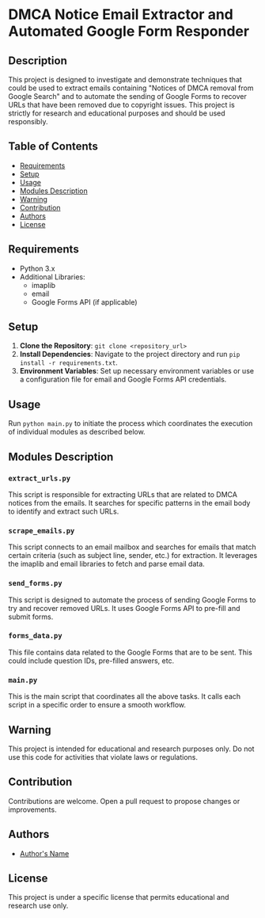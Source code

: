 # DMCA Notice Email Extractor and Automated Google Form Responder

## Description

This project is designed to investigate and demonstrate techniques that could be used to extract emails containing "Notices of DMCA removal from Google Search" and to automate the sending of Google Forms to recover URLs that have been removed due to copyright issues. This project is strictly for research and educational purposes and should be used responsibly.

## Table of Contents

- [Requirements](#requirements)
- [Setup](#setup)
- [Usage](#usage)
- [Modules Description](#modules-description)
- [Warning](#warning)
- [Contribution](#contribution)
- [Authors](#authors)
- [License](#license)

## Requirements

- Python 3.x
- Additional Libraries:
  - imaplib
  - email
  - Google Forms API (if applicable)

## Setup

1. **Clone the Repository**: `git clone <repository_url>`
2. **Install Dependencies**: Navigate to the project directory and run `pip install -r requirements.txt`.
3. **Environment Variables**: Set up necessary environment variables or use a configuration file for email and Google Forms API credentials.

## Usage

Run `python main.py` to initiate the process which coordinates the execution of individual modules as described below.

## Modules Description

### `extract_urls.py`
This script is responsible for extracting URLs that are related to DMCA notices from the emails. It searches for specific patterns in the email body to identify and extract such URLs.

### `scrape_emails.py`
This script connects to an email mailbox and searches for emails that match certain criteria (such as subject line, sender, etc.) for extraction. It leverages the imaplib and email libraries to fetch and parse email data.

### `send_forms.py`
This script is designed to automate the process of sending Google Forms to try and recover removed URLs. It uses Google Forms API to pre-fill and submit forms.

### `forms_data.py`
This file contains data related to the Google Forms that are to be sent. This could include question IDs, pre-filled answers, etc.

### `main.py`
This is the main script that coordinates all the above tasks. It calls each script in a specific order to ensure a smooth workflow.

## Warning

This project is intended for educational and research purposes only. Do not use this code for activities that violate laws or regulations.

## Contribution

Contributions are welcome. Open a pull request to propose changes or improvements.

## Authors

- [Author's Name](mailto:author@email.com)

## License

This project is under a specific license that permits educational and research use only.
